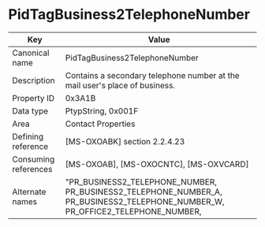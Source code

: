 # PidTagBusiness2TelephoneNumber

| Key | Value |
|---|---|
| Canonical name | PidTagBusiness2TelephoneNumber |
| Description | Contains a secondary telephone number at the mail user's place of business. |
| Property ID | 0x3A1B |
| Data type | PtypString, 0x001F |
| Area | Contact Properties |
| Defining reference | [MS-OXOABK] section 2.2.4.23 |
| Consuming references | [MS-OXOAB], [MS-OXOCNTC], [MS-OXVCARD] |
| Alternate names | "PR_BUSINESS2_TELEPHONE_NUMBER, PR_BUSINESS2_TELEPHONE_NUMBER_A, PR_BUSINESS2_TELEPHONE_NUMBER_W, PR_OFFICE2_TELEPHONE_NUMBER, |
